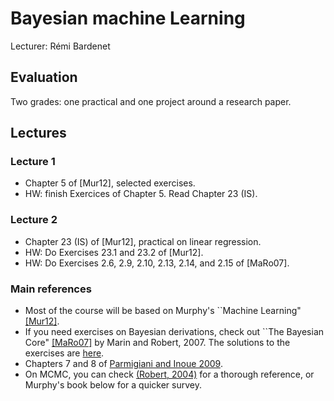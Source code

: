 # Bayesian machine Learning
Lecturer: Rémi Bardenet

## Evaluation
Two grades: one practical and one project around a research paper.

## Lectures
### Lecture 1
* Chapter 5 of [Mur12], selected exercises.
* HW: finish Exercices of Chapter 5. Read Chapter 23 (IS).
### Lecture 2
* Chapter 23 (IS) of [Mur12], practical on linear regression.
* HW: Do Exercises 23.1 and 23.2 of [Mur12].
* HW: Do Exercises 2.6, 2.9, 2.10, 2.13, 2.14, and 2.15 of [MaRo07].

### Main references
* Most of the course will be based on Murphy's ``Machine Learning" [[Mur12]](https://www.google.com/url?sa=t&rct=j&q=&esrc=s&source=web&cd=&cad=rja&uact=8&ved=2ahUKEwiQ6NDzhuXsAhVPLBoKHRQ3AvUQFjAAegQIBxAC&url=https%3A%2F%2Fdoc.lagout.org%2Fscience%2FArtificial%2520Intelligence%2FMachine%2520learning%2FMachine%2520Learning_%2520A%2520Probabilistic%2520Perspective%2520%255BMurphy%25202012-08-24%255D.pdf&usg=AOvVaw3X0sY_qZRP7o5WDlWa5X8V).
* If you need exercises on Bayesian derivations, check out ``The Bayesian Core" [[MaRo07]](https://books.google.fr/books/about/Bayesian_Core_A_Practical_Approach_to_Co.html?id=5xwuouehKQoC&redir_esc=y) by Marin and Robert, 2007. The solutions to the exercises are [here](https://arxiv.org/pdf/0910.4696.pdf).
* Chapters 7 and 8 of [Parmigiani and Inoue 2009](https://www.webdepot.umontreal.ca/Usagers/perronf/MonDepotPublic/stt2100/Decision_theory.pdf).
* On MCMC, you can check [(Robert, 2004)](https://www.springer.com/gp/book/9780387212395) for a thorough reference, or Murphy's book below for a quicker survey.
